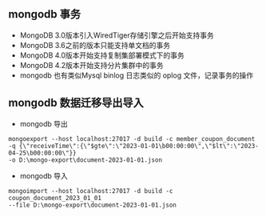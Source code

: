 ## mongodb 事务
- MongoDB 3.0版本引入WiredTiger存储引擎之后开始支持事务 
- MongoDB 3.6之前的版本只能支持单文档的事务 
- MongoDB 4.0版本开始支持复制集部署模式下的事务
- MongoDB 4.2版本开始支持分片集群中的事务
- mongodb 也有类似Mysql binlog 日志类似的 oplog 文件，记录事务的操作

## mongodb 数据迁移导出导入

- mongodb 导出
```
mongoexport --host localhost:27017 -d build -c member_coupon_document 
-q {\"receiveTime\":{\"$gte\":\"2023-01-01\b00:00:00\",\"$lt\":\"2023-04-25\b00:00:00\"}} 
-o D:\mongo-export\document-2023-01-01.json
```

- mongodb 导入
```
mongoimport --host localhost:27017 -d build -c coupon_document_2023_01_01 
--file D:\mongo-export\document-2023-01-01.json
```
